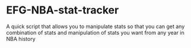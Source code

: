 # EFG-NBA-stat-tracker
A quick script that allows you to manipulate stats so that you can get any combination of stats and manipulation of stats you want from any year in NBA history
